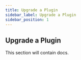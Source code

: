 ```yaml
---
title: Upgrade a Plugin
sidebar_label: Upgrade a Plugin
sidebar_position: 1
---
```


## Upgrade a Plugin

This section will contain docs.
